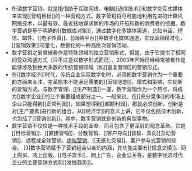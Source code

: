 - 所谓数字营销，就是指借助于互联网络、电脑[[通信技术]]和数字交互式媒体来实现[[营销目标]]的一种营销方式。数字营销将尽可能地利用先进的计算机网络技术，以最有效、最省钱地谋求新的市场的开拓和新的消费者的挖掘。数字营销是基于明确的[[数据库对象]]，通过数字化多媒体渠道，比如电话、短信、邮件、[[电子传真]]、[[网络平台]]等数字化媒体通道，实现营销精准化，[[营销效果]]可量化，数据化的一种高层次营销活动。
- 数字营销之前曾被看作是特殊领域的独立营销形式，但是，由于它提供了相同的受众沟通方式（只不过是以数字形式而已），2003年开始已经经常被看作是能够涉及到绝大多数的传统营销领域（如[[直复营销]]的营销形式。
- 在[[数字经济]]时代，传统企业实现数字化时，必须把数字营销作为一个重要的方面来关注，变革原本不能满足需要的[[营销思想]]、模式和策略，实现新的营销方式。与数字管理、[[生产制造]]一道，数字营销作为一个热点，将成为[[数字企业]]的三个重要组成部分之一。一般来说，在[[充分竞争]]的市场上企业只能得到[[正常利润]]，如果想得到[[超额利润]，那就必须创新。创新是对[生产要素]进行新的组合，从[[经济学]]的意义上讲，它不仅包括技术创新，也包括了[[营销创新]]。其中，数字营销就是创新的典型事物。
- 数字营销不仅仅是一种技术手段的革命，而且包含了更深层的观念革命。它是[[目标营销]]、[[直接营销]]、分散营销、[[客户导向]]营销、双向[[互动营销]]、远程或全球营销、[虚拟营销](https://baike.baidu.com/item/%E8%99%9A%E6%8B%9F%E8%90%A5%E9%94%80/8293412?fromModule=lemma_inlink)、[[无纸化交易]]、客户参与式营销的综合。 [3]数字营销赋予了营销组合以新的内涵，其功能主要有[[信息交换]]、网上购买、网上出版、[[电子货币]]、网上广告、企业公关等，是数字经济时代企业的主要营销方式和[[发展趋势]]。